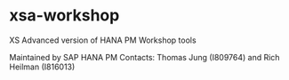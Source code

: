 xsa-workshop
============

XS Advanced version of HANA PM Workshop tools

Maintained by SAP HANA PM
Contacts: Thomas Jung (I809764) and Rich Heilman (I816013)
